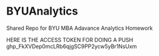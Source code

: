 # BYUAnalytics
Shared Repo for BYU MBA Adavance Analytics Homework

HERE IS THE ACCESS TOKEN FOR DOING A PUSH  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
